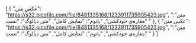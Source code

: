[
  {
    "عکس متن": "https://s32.picofile.com/file/8481335168/1233911735905423.jpg",
    "متن": "مغازه‌ی خودکشی",
    "باتوم": "نمایش کامل",
    "متن دیالوگ": "تست "
  },
  {
    "عکس متن": "https://s32.picofile.com/file/8481335168/1233911735905423.jpg",
    "متن": "مغازه‌ی خودکشی",
    "باتوم": "نمایش کامل",
    "متن دیالوگ": "تست "
  }
]